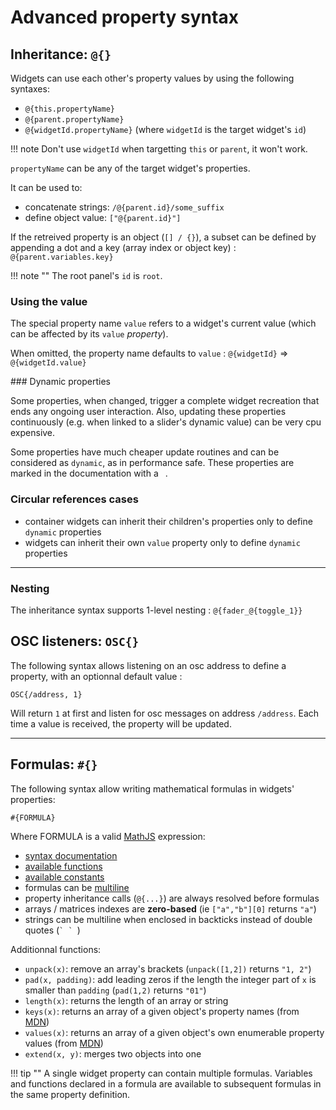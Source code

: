 # Advanced property syntax

## Inheritance: `@{}`

Widgets can use each other's property values by using the following syntaxes:

- `@{this.propertyName}`
- `@{parent.propertyName}`
- `@{widgetId.propertyName}` (where `widgetId` is the target widget's `id`)

!!! note
    Don't use `widgetId` when targetting `this` or `parent`, it won't work.   

`propertyName` can be any of the target widget's properties.

It can be used to:

- concatenate strings: `/@{parent.id}/some_suffix`
- define object value:   `["@{parent.id}"]`

If the retreived property is an object (`[] / {}`), a subset can be defined by appending a dot and a key (array index or object key) : `@{parent.variables.key}`

!!! note ""
    The root panel's `id` is `root`.

### Using the value

The special property name `value`<i class="dynamic-prop-icon" title="dynamic"></i> refers to a widget's current value (which can be affected by its `value` *property*).

When omitted, the property name defaults to `value` : `@{widgetId}` => `@{widgetId.value}`

### Dynamic properties

Some properties, when changed, trigger a complete widget recreation that ends any ongoing user interaction. Also, updating these properties continuously (e.g. when linked to a slider's dynamic value) can be very cpu expensive.

Some properties have much cheaper update routines and can be considered as `dynamic`, as in performance safe. These properties are marked in the documentation with a ` `<i class="dynamic-prop-icon" title="dynamic"></i>.


### Circular references cases

- container widgets can inherit their children's properties only to define `dynamic` properties
- widgets can inherit their own `value`<i class="dynamic-prop-icon" title="dynamic"></i> property only to define `dynamic` properties

----

### Nesting

The inheritance syntax supports 1-level nesting : `@{fader_@{toggle_1}}`

## OSC listeners: `OSC{}`

The following syntax allows listening on an osc address to define a property, with an optionnal default value :

```
OSC{/address, 1}
```
Will return `1` at first and listen for osc messages on address `/address`. Each time a value is received, the property will be updated.

----

## Formulas: `#{}`

The following syntax allow writing mathematical formulas in widgets' properties:

```
#{FORMULA}
```

Where FORMULA is a valid [MathJS](http://mathjs.org/docs/expressions/syntax.html) expression:

- [syntax documentation](http://mathjs.org/docs/expressions/syntax.html)
- [available functions](http://mathjs.org/docs/reference/functions.html)
- [available constants](http://mathjs.org/docs/reference/constants.html)
- formulas can be [multiline](http://mathjs.org/docs/expressions/syntax.html#multiline-expressions)
- property inheritance calls (`@{...}`) are always resolved before formulas
- arrays / matrices indexes are **zero-based** (ie `["a","b"][0]` returns `"a"`)
- strings can be multiline when enclosed in backticks instead of double quotes (``` ` `  ```)

Additionnal functions:

- `unpack(x)`: remove an array's brackets (`unpack([1,2])` returns `"1, 2"`)
- `pad(x, padding)`: add leading zeros if the length the integer part of `x` is smaller than `padding` (`pad(1,2)` returns `"01"`)
- `length(x)`: returns the length of an array or string
- `keys(x)`: returns an array of a given object's property names (from [MDN](https://developer.mozilla.org/en-US/docs/Web/JavaScript/Reference/Global_Objects/Object/keys))
- `values(x)`: returns an array of a given object's own enumerable property values (from [MDN](https://developer.mozilla.org/en-US/docs/Web/JavaScript/Reference/Global_Objects/Object/values))
- `extend(x, y)`: merges two objects into one

!!! tip ""
    A single widget property can contain multiple formulas. Variables and functions declared in a formula are available to subsequent formulas in the same property definition.
